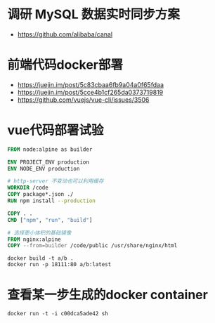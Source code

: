 # 调研 MySQL 数据实时同步方案
* https://github.com/alibaba/canal

# 前端代码docker部署
* https://juejin.im/post/5c83cbaa6fb9a04a0f65fdaa
* https://juejin.im/post/5cce4b1cf265da0373719819
* https://github.com/vuejs/vue-cli/issues/3506

# vue代码部署试验
```dockerfile
FROM node:alpine as builder

ENV PROJECT_ENV production
ENV NODE_ENV production

# http-server 不变动也可以利用缓存
WORKDIR /code
COPY package*.json ./
RUN npm install --production

COPY . .
CMD ["npm", "run", "build"]

# 选择更小体积的基础镜像
FROM nginx:alpine
COPY --from=builder /code/public /usr/share/nginx/html
```

```shell
docker build -t a/b .
docker run -p 18111:80 a/b:latest
```

# 查看某一步生成的docker container
```shell
docker run -t -i c00dca5ade42 sh
```
